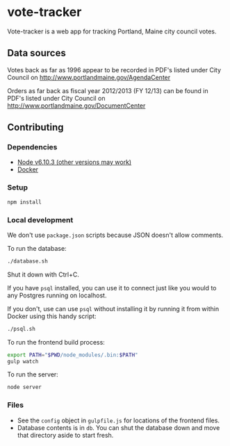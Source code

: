 # vote-tracker

Vote-tracker is a web app for tracking Portland, Maine city council votes.

## Data sources

Votes back as far as 1996 appear to be recorded in PDF's listed under City
Council on http://www.portlandmaine.gov/AgendaCenter

Orders as far back as fiscal year 2012/2013 (FY 12/13) can be found in PDF's
listed under City Council on http://www.portlandmaine.gov/DocumentCenter

## Contributing

### Dependencies

* [Node v6.10.3 (other versions may work)](https://github.com/creationix/nvm)
* [Docker](https://www.docker.com/docker-mac)

### Setup

```sh
npm install
```

### Local development

We don't use `package.json` scripts because JSON doesn't allow comments.

To run the database:

```sh
./database.sh
```

Shut it down with Ctrl+C.

If you have `psql` installed, you can use it to connect just like you would
to any Postgres running on localhost.

If you don't, use can use `psql` without installing it by running it from
within Docker using this handy script:

```sh
./psql.sh
```

To run the frontend build process:

```sh
export PATH="$PWD/node_modules/.bin:$PATH"
gulp watch
```

To run the server:

```sh
node server
```

### Files

* See the `config` object in `gulpfile.js` for locations of the frontend files.
* Database contents is in `db`. You can shut the database down and move that
    directory aside to start fresh.

